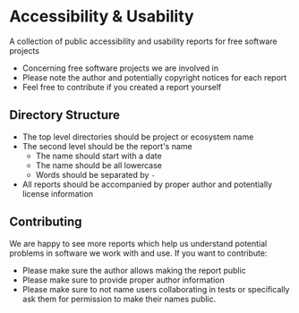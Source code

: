 # Accessibility & Usability

A collection of public accessibility and usability reports for free software projects

- Concerning free software projects we are involved in
- Please note the author and potentially copyright notices for each report
- Feel free to contribute if you created a report yourself


## Directory Structure

- The top level directories should be project or ecosystem name
- The second level should be the report's name
  - The name should start with a date
  - The name should be all lowercase
  - Words should be separated by `-`
- All reports should be accompanied by proper author and potentially license information


## Contributing

We are happy to see more reports which help us understand potential problems in software we work with and use.
If you want to contribute:

- Please make sure the author allows making the report public
- Please make sure to provide proper author information
- Please make sure to not name users collaborating in tests or specifically ask them for permission to make their names public.
